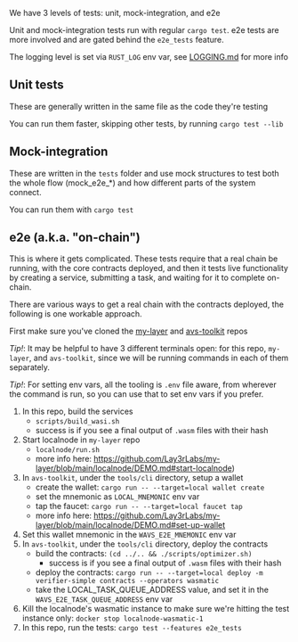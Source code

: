 We have 3 levels of tests: unit, mock-integration, and e2e

Unit and mock-integration tests run with regular `cargo test`. e2e tests are more involved and are gated behind the `e2e_tests` feature.

The logging level is set via `RUST_LOG` env var, see [LOGGING.md](./LOGGING.md) for more info 

## Unit tests

These are generally written in the same file as the code they're testing

You can run them faster, skipping other tests, by running `cargo test --lib`

## Mock-integration

These are written in the `tests` folder and use mock structures to test both the whole flow (mock_e2e_*) and how different parts of the system connect.

You can run them with `cargo test`

## e2e (a.k.a. "on-chain")

This is where it gets complicated. These tests require that a real chain be running, with the core contracts deployed, and then it tests live functionality by creating a service, submitting a task, and waiting for it to complete on-chain.

There are various ways to get a real chain with the contracts deployed, the following is one workable approach.

First make sure you've cloned the [my-layer](https://github.com/Lay3rLabs/my-layer) and [avs-toolkit](https://github.com/Lay3rLabs/avs-toolkit) repos

_Tip!_: It may be helpful to have 3 different terminals open: for this repo, `my-layer`, and `avs-toolkit`, since we will be running commands in each of them separately.

_Tip!_: For setting env vars, all the tooling is `.env` file aware, from wherever the command is run, so you can use that to set env vars if you prefer. 

1. In this repo, build the services
    - `scripts/build_wasi.sh`
    - success is if you see a final output of `.wasm` files with their hash
2. Start localnode in `my-layer` repo
    - `localnode/run.sh`
    - more info here: https://github.com/Lay3rLabs/my-layer/blob/main/localnode/DEMO.md#start-localnode)
3. In `avs-toolkit`, under the `tools/cli` directory, setup a wallet
    - create the wallet: `cargo run -- --target=local wallet create`
    - set the mnemonic as `LOCAL_MNEMONIC` env var
    - tap the faucet: `cargo run -- --target=local faucet tap`
    - more info here: https://github.com/Lay3rLabs/my-layer/blob/main/localnode/DEMO.md#set-up-wallet
4. Set this wallet mnemonic in the `WAVS_E2E_MNEMONIC` env var
5. In `avs-toolkit`, under the `tools/cli` directory, deploy the contracts
    - build the contracts: `(cd ../.. && ./scripts/optimizer.sh)`
        - success is if you see a final output of `.wasm` files with their hash
    - deploy the contracts: `cargo run -- --target=local deploy -m verifier-simple contracts --operators wasmatic`
    - take the LOCAL_TASK_QUEUE_ADDRESS value, and set it in the `WAVS_E2E_TASK_QUEUE_ADDRESS` env var
6. Kill the localnode's wasmatic instance to make sure we're hitting the test instance only: `docker stop localnode-wasmatic-1`
7. In this repo, run the tests: `cargo test --features e2e_tests`
